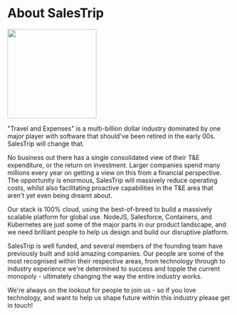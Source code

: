 # About SalesTrip
<img src="https://i.imgur.com/ssIuhQW.jpg" width="200px">

"Travel and Expenses" is a multi-billion dollar industry dominated by one major player with software that should've been retired in the early 00s. SalesTrip will change that.

No business out there has a single consolidated view of their T&E expenditure, or the return on investment. Larger companies spend many millions every year on getting a view on this from a financial perspective. The opportunity is enormous, SalesTrip will massively reduce operating costs, whilst also facilitating proactive capabilities in the T&E area that aren't yet even being dreamt about.

Our stack is 100% cloud, using the best-of-breed to build a massively scalable platform for global use. NodeJS, Salesforce, Containers, and Kubernetes are just some of the major parts in our product landscape, and we need brilliant people to help us design and build our disruptive platform.

SalesTrip is well funded, and several members of the founding team have previously built and sold amazing companies. Our people are some of the most recognised within their respective areas, from technology through to industry experience we're determined to success and topple the current monopoly - ultimately changing the way the entire industry works.

We're always on the lookout for people to join us - so if you love technology, and want to help us shape future within this industry please get in touch!

